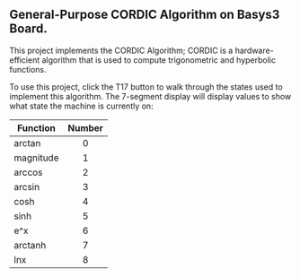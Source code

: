 General-Purpose CORDIC Algorithm on Basys3 Board.
------
This project implements the CORDIC Algorithm; CORDIC is a hardware-efficient algorithm that is used to compute trigonometric and hyperbolic functions.

To use this project, click the T17 button to walk through the states used to implement this algorithm. The 7-segment display will display values to show what state
the machine is currently on:  

| Function      | Number           
| ------------- |:-------------:|
| arctan        |       0       |
| magnitude     |       1       |   
| arccos        |       2       |
| arcsin        |       3       |
| cosh          |       4       |
| sinh          |       5       |
| e^x           |       6       |
| arctanh       |       7       |
| lnx           |       8       |
